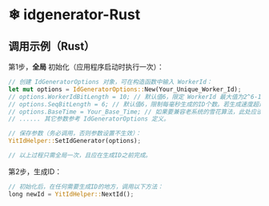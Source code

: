 ﻿#  ❄ idgenerator-Rust

## 调用示例（Rust）

第1步，**全局** 初始化（应用程序启动时执行一次）：
```rust
// 创建 IdGeneratorOptions 对象，可在构造函数中输入 WorkerId：
let mut options = IdGeneratorOptions::New(Your_Unique_Worker_Id);
// options.WorkerIdBitLength = 10; // 默认值6，限定 WorkerId 最大值为2^6-1，即默认最多支持64个节点。
// options.SeqBitLength = 6; // 默认值6，限制每毫秒生成的ID个数。若生成速度超过5万个/秒，建议加大 SeqBitLength 到 10。
// options.BaseTime = Your_Base_Time; // 如果要兼容老系统的雪花算法，此处应设置为老系统的BaseTime。
// ...... 其它参数参考 IdGeneratorOptions 定义。

// 保存参数（务必调用，否则参数设置不生效）：
YitIdHelper::SetIdGenerator(options);

// 以上过程只需全局一次，且应在生成ID之前完成。
```

第2步，生成ID：
```rust
// 初始化后，在任何需要生成ID的地方，调用以下方法：
long newId = YitIdHelper::NextId();
```